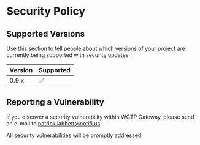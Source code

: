 # Security Policy

## Supported Versions

Use this section to tell people about which versions of your project are
currently being supported with security updates.

| Version | Supported          |
| ------- | ------------------ |
| 0.9.x   | :white_check_mark: |

## Reporting a Vulnerability

If you discover a security vulnerability within WCTP Gateway, please send an e-mail to [patrick.labbett@notifi.us](mailto:patrick.labbett@notifi.us).

All security vulnerabilities will be promptly addressed.
